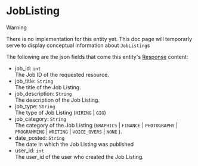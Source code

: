 # JobListing

> [!WARNING]
> There is no implementation for this entity yet. This doc page will temporarly
> serve to display conceptual information about `JobListing`s


The following are the json fields that come this entity's
[Response](/request/Response.md) content:
* job_id: `int` <br>
The Job ID of the requested resource.
* job_title: `String` <br>
The title of the Job Listing.
* job_description: `String` <br>
The description of the Job Listing.
* job_type: `String` <br>
The type of Job Listing (`HIRING` | `GIG`)
* job_category: `String` <br>
The category of the Job Listing (`GRAPHICS` | `FINANCE` | `PHOTOGRAPHY` |
`PROGRAMMING` | `WRITING` | `VOICE_OVERS` | `NONE` ).
* date_posted: `String` <br>
The date in which the Job Listing was published
* user_id: `int` <br>
The user_id of the user who created the Job Listing.

